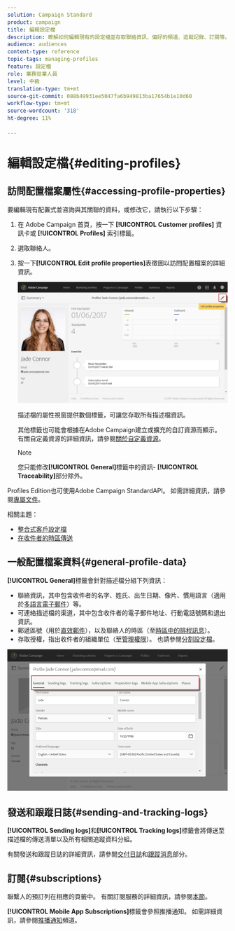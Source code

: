 ```yaml
---
solution: Campaign Standard
product: campaign
title: 編輯設定檔
description: 瞭解如何編輯現有的設定檔並存取聯絡資訊、偏好的頻道、追蹤記錄、訂閱等。
audience: audiences
content-type: reference
topic-tags: managing-profiles
feature: 設定檔
role: 業務從業人員
level: 中級
translation-type: tm+mt
source-git-commit: 088b49931ee5047fa6b949813ba17654b1e10d60
workflow-type: tm+mt
source-wordcount: '318'
ht-degree: 11%

---
```



# 編輯設定檔{#editing-profiles}

## 訪問配置檔案屬性{#accessing-profile-properties}

要編輯現有配置式並咨詢與其關聯的資料，或修改它，請執行以下步驟：

1. 在 Adobe Campaign 首頁，按一下 **[!UICONTROL Customer profiles]** 資訊卡或 **[!UICONTROL Profiles]** 索引標籤。
1. 選取聯絡人。
1. 按一下&#x200B;**[!UICONTROL Edit profile properties]**&#x200B;表徵圖以訪問配置檔案的詳細資訊。

   ![](assets/profile_creation2.png)

   描述檔的屬性視窗提供數個標籤，可讓您存取所有描述檔資訊。

   其他標籤也可能會根據在Adobe Campaign建立或擴充的自訂資源而顯示。 有關自定義資源的詳細資訊，請參閱[關於自定義資源](../../developing/using/data-model-concepts.md)。

   >[!NOTE]
   >
   >您只能修改&#x200B;**[!UICONTROL General]**&#x200B;標籤中的資訊- **[!UICONTROL Traceability]**&#x200B;部分除外。

Profiles Edition也可使用Adobe Campaign StandardAPI。 如需詳細資訊，請參閱[專屬文件](../../api/using/updating-profiles.md)。

相關主題：

* [整合式客戶設定檔](../../audiences/using/integrated-customer-profile.md)
* [在收件者的時區傳送](../../sending/using/sending-messages-at-the-recipient-s-time-zone.md)

## 一般配置檔案資料{#general-profile-data}

**[!UICONTROL General]**&#x200B;標籤會針對描述檔分組下列資訊：

* 聯絡資訊，其中包含收件者的名字、姓氏、出生日期、像片、慣用語言（適用於[多語言電子郵件](../../channels/using/creating-a-multilingual-email.md)）等。
* 可連絡描述檔的渠道，其中包含收件者的電子郵件地址、行動電話號碼和退出資訊。
* 郵遞區號（用於[直效郵件](../../channels/using/about-direct-mail.md)），以及聯絡人的時區（至[時區中的排程訊息](../../sending/using/sending-messages-at-the-recipient-s-time-zone.md)）。
* 存取授權，指出收件者的組織單位（至[管理權限](../../administration/using/about-access-management.md)）。 也請參閱[分割設定檔](../../administration/using/organizational-units.md#partitioning-profiles)。

![](assets/profile_creation4.png)

## 發送和跟蹤日誌{#sending-and-tracking-logs}

**[!UICONTROL Sending logs]**&#x200B;和&#x200B;**[!UICONTROL Tracking logs]**&#x200B;標籤會將傳送至描述檔的傳送清單以及所有相關追蹤資料分組。

有關發送和跟蹤日誌的詳細資訊，請參閱[交付日誌](../../sending/using/monitoring-a-delivery.md#delivery-logs)和[跟蹤消息](../../sending/using/tracking-messages.md)部分。

## 訂閱{#subscriptions}

聯繫人的預訂列在相應的頁籤中。 有關訂閱服務的詳細資訊，請參閱[本節](../../audiences/using/about-subscriptions.md)。

**[!UICONTROL Mobile App Subscriptions]**&#x200B;標籤會參照推播通知。 如需詳細資訊，請參閱[推播通知](../../channels/using/about-push-notifications.md)頻道。
